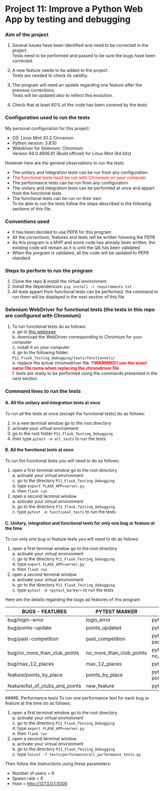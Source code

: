# Project 11: Improve a Python Web App by testing and debugging  

### Aim of the project
1. Several issues have been identified and need to be corrected in the project.  
Tests need to be performed and passed to be sure the bugs have been corrected.

2. A new feature needs to be added to the project.  
Tests are needed to check its validity.
   
3. The program will need an update regarding one feature after the previous corrections.  
Tests will be updated also to reflect this evolution.

4. Check that at least 60% of the code has been covered by the tests  

### Configuration used to run the tests
My personal configuration for this project:
* OS: Linux Mint 20.2 Cinnamon
* Python version: 3.8.10
* Webdriver for Selenium: Chromium  
Version 94.0.4606.81 (Build officiel) for Linux Mint (64 bits)

However here are the general observations to run the tests
* The unitary and integration tests can be run from any configuration
* <span style="color:red">The functional tests must be run with Chromium on your computer
* The performance tests can be run from any configuration  
* The unitary and integration tests can be performed at once and appart from the functional tests
* The functional tests can be run on their own  
To be able to run the tests follow the
  steps described in the following sections of this file.

### Conventions used
* It has been decided to use PEP8 for this program  
* All the corrections, features and tests will be written folowing the PEP8
* As this program is a MVP and some code has already been written, the existing code will remain as it is until the QA has been validated
* When the program is validated, all the code will be updated to PEP8 standard

### Steps to perform to run the program
1. Clone the repo & install the virtual environment 
2. Install the dependencies: `pip install -r requirements.txt`
3. All tests appart from functional tests can be performed, the command to run them will be displayed in the next section of this file

### Selenium WebDriver for functional tests (the tests in this repo are configured with Chromium)
1. To run functional tests  do as follows:  
    a. go to [this webpage](https://openclassrooms.com/fr/courses/7155841-testez-votre-projet-python/7414241-testez-le-comportement-fonctionnel-d-un-programme#r-7431078)   
    b. download the WebDriver corresponding to Chromium for your computer  
    c. install it on your computer  
    d. go to the following folder:
        `P11_Flask_Testing_Debugging/tests/fonctionnels/`   
    e. replace the actual chromedriver file.<span style="color:red"> **!!WARNING!! use the exact same file name when replacing the chromdriver file**</span>        
    f. tests are ready to be performed using the commands presented in the next section
        
### Command lines to run the tests
#### A. All the unitary and integration tests at once
To run all the tests at once (except the functional tests) do as follows:
1. in a new terminal window go to the root directory
2. activate your virtual environment  
3. go to the root folder `P11_Flask_Testing_Debugging`
4. then type `pytest -m all_tests` to run the tests

#### B. All the functional tests at once
To run the functional tests you will need to do as follows:  
1. open a first terminal window go to the root directory  
    a. activate your virtual environment  
    c. go to the directory `P11_Flask_Testing_Debugging`  
    d. type `export FLASK_APP=server.py`  
    e. then `flask run`
2. open a second terminal window   
    a. activate your virtual environment  
    b. go to the directory `P11_Flask_Testing_Debugging`  
    c. type `pytest -m functional_tests` to run the tests

#### C. Unitary, integration and functional tests for only one bug or feature at the time 
To run only one bug or feature tests you will need to do as follows:  
1. open a first terminal window go to the root directory  
    a. activate your virtual environment  
    c. go to the directory `P11_Flask_Testing_Debugging`  
    d. type `export FLASK_APP=server.py`  
    e. then `flask run`
2. open a second terminal window   
    a. activate your virtual environment  
    b. go to the directory `P11_Flask_Testing_Debugging`  
    c. type `pytest -m <pytest_marker>` to run the tests

Here are the details regarding the bugs ad features of this program  

| BUGS - FEATURES | PYTEST MARKER | COMMAND LINE |  
| ---------------- | ----------- |  ----------- | 
| bug/login-error | login_error | pytest -m login_error |   
| bug/points-update | points_updated | pytest -m points_updated |
| bug/past-competition | past_competition | pytest -m past_competition |
| bug/no_more_than_club_points | no_more_than_club_points | pytest -m no_more_than_club_points |
| bug/max_12_places | max_12_places | pytest -m max_12_places |
| feature/points_by_place | points_by_place | pytest -m points_by_place |
| feature/list_of_clubs_and_points | new_feature | pytest -m new_feature |

####E. Performance tests
To run one performance test for each bug or feature at the time do as follows:   
1. open a first terminal window go to the root directory  
    a. activate your virtual environment  
    c. go to the directory `P11_Flask_Testing_Debugging`  
    d. type `export FLASK_APP=server.py`  
    e. then `flask run`
2. open a second terminal window   
    a. activate your virtual environment  
    b. go to the directory `P11_Flask_Testing_Debugging`  
    c. type `locust -f tests/performance/all_performance_tests.py`

Then follow the instructions using these parameters:  
* Number of users = 6  
* Spawn rate = 6  
* Host = http://127.0.0.1:5000

